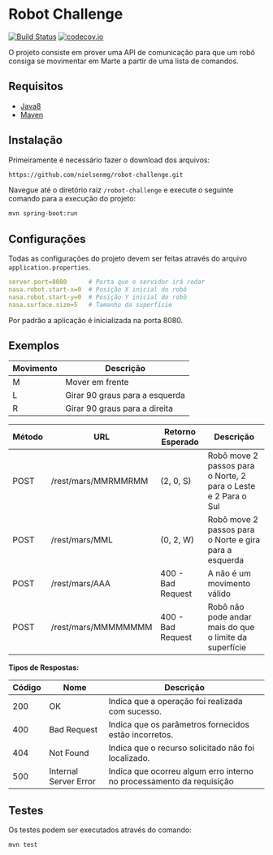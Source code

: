# Robot Challenge
[![Build Status](https://travis-ci.org/nielsenmg/robot-challenge.svg?branch=master)](https://travis-ci.org/nielsenmg/robot-challenge)
[![codecov.io](https://codecov.io/github/nielsenmg/robot-challenge/coverage.svg?branch=master)](https://codecov.io/gh/nielsenmg/robot-challenge)

O projeto consiste em prover uma API de comunicação para que um robô consiga se movimentar em Marte a partir de uma lista de comandos.
## Requisitos

- [Java8](http://www.oracle.com/technetwork/java/javase/downloads/index-jsp-138363.html)
- [Maven](https://maven.apache.org/)

## Instalação

Primeiramente é necessário fazer o download dos arquivos:

```bash
https://github.com/nielsenmg/robot-challenge.git
```

Navegue até o diretório raiz `/robot-challenge` e execute o seguinte comando para a execução do projeto:
```bash
mvn spring-boot:run
```

## Configurações
Todas as configurações do projeto devem ser feitas através do arquivo `application.properties`.

```yaml
server.port=8080      # Porta que o servidor irá rodar
nasa.robot.start-x=0  # Posição X inicial do robô
nasa.robot.start-y=0  # Posição Y inicial do robô
nasa.surface.size=5   # Tamanho da superfície
```

Por padrão a aplicação é inicializada na porta 8080.

## Exemplos

| Movimento | Descrição                      | 
|-----------|--------------------------------|
| M         | Mover em frente                |
| L         | Girar 90 graus para a esquerda |
| R         | Girar 90 graus para a direita  |

| Método  | URL                  | Retorno Esperado  | Descrição                                                      |
|---------|----------------------|-------------------|----------------------------------------------------------------|
| POST    | /rest/mars/MMRMMRMM  | (2, 0, S)         | Robô move 2 passos para o Norte, 2 para o Leste e 2 Para o Sul |
| POST    | /rest/mars/MML       | (0, 2, W)         | Robô move 2 passos para o Norte e gira para a esquerda         |
| POST    | /rest/mars/AAA       | 400 - Bad Request | A não é um movimento válido                                    |
| POST    | /rest/mars/MMMMMMMM  | 400 - Bad Request | Robô não pode andar mais do que o limite da superfície         |

**Tipos de Respostas:**

| Código | Nome                   | Descrição                                                            |
|--------|------------------------|----------------------------------------------------------------------| 
|200     | OK                     | Indica que a operação foi realizada com sucesso.                     |
|400     | Bad Request            | Indica que os parâmetros fornecidos estão incorretos.                |
|404     | Not Found              | Indica que o recurso solicitado não foi localizado.                  |
|500     | Internal Server Error  | Indica que ocorreu algum erro interno no processamento da requisição |
 

## Testes
Os testes podem ser executados através do comando:
```bash
mvn test
```